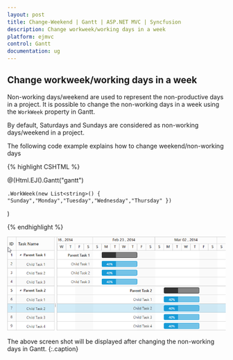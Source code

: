```yaml
---
layout: post
title: Change-Weekend | Gantt | ASP.NET MVC | Syncfusion
description: Change workweek/working days in a week
platform: ejmvc
control: Gantt
documentation: ug
---
```


## Change workweek/working days in a week
Non-working days/weekend are used to represent the non-productive days in a project. It is possible to change the non-working days in a week using the `WorkWeek` property in Gantt.

By default, Saturdays and Sundays are considered as non-working days/weekend in a project. 

The following code example explains how to change weekend/non-working days

{% highlight CSHTML %}

@(Html.EJ().Gantt("gantt")

    .WorkWeek(new List<string>() { "Sunday","Monday","Tuesday","Wednesday","Thursday" })

)

{% endhighlight %}

![](Change-Workweek_images/Change_Workweek_img1.png)

The above screen shot will be displayed after changing the non-working days in Gantt.
{:.caption}



